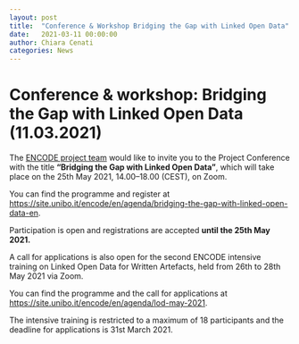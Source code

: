 ```yaml
---
layout: post
title:  "Conference & Workshop Bridging the Gap with Linked Open Data"
date:   2021-03-11 00:00:00
author: Chiara Cenati
categories: News
---
```


# Conference & workshop: Bridging the Gap with Linked Open Data (11.03.2021)

The <a href="https://site.unibo.it/encode/en" target="blank">ENCODE project team</a>  would like to invite you to the Project Conference with the title **“Bridging the Gap with Linked Open Data”**, which will take place on the 25th May 2021, 14.00–18.00 (CEST), on Zoom.

You can find the programme and register at <a href="https://site.unibo.it/encode/en/agenda/bridging-the-gap-with-linked-open-data-en" target="blank">https://site.unibo.it/encode/en/agenda/bridging-the-gap-with-linked-open-data-en</a>.

Participation is open and registrations are accepted **until the 25th May 2021.**

A call for applications is also open for the second ENCODE intensive training on Linked Open Data for Written Artefacts, held from 26th to 28th May 2021 via Zoom.

You can find the programme and the call for applications at <a href="https://site.unibo.it/encode/en/agenda/lod-may-2021" target="blank">https://site.unibo.it/encode/en/agenda/lod-may-2021</a>.

The intensive training is restricted to a maximum of 18 participants and the deadline for applications is 31st March 2021.
